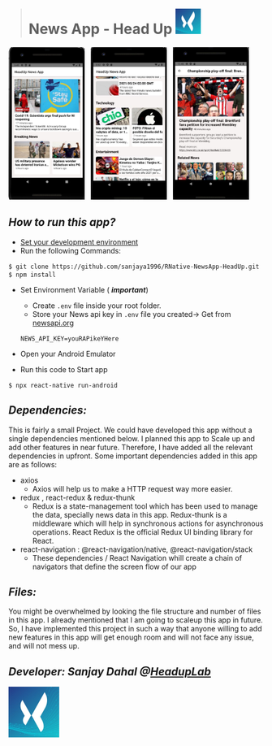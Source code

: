 > # News App - Head Up <img src="./screenshots/headupLogo.jpg?raw=true" width="50" height="50" />

<img src="./screenshots/Shot1.JPG?raw=true" width="150" height= '300' />&nbsp;&nbsp;
<img src="./screenshots/Shot2.JPG?raw=true" width="150" height= '300' />&nbsp;&nbsp;
<img src="./screenshots/Shot3.JPG?raw=true" width="150" height= '300' />

## _How to run this app?_

- [Set your development environment](https://reactnative.dev/docs/environment-setup)
- Run the following Commands:

```
$ git clone https://github.com/sanjaya1996/RNative-NewsApp-HeadUp.git
$ npm install
```

- Set Environment Variable ( **_important_**)

  - Create `.env` file inside your root folder.
  - Store your News api key in `.env` file you created-> Get from [newsapi.org](https://newsapi.org/)

  ```
  NEWS_API_KEY=youRAPikeYHere
  ```

- Open your Android Emulator
- Run this code to Start app

```
$ npx react-native run-android
```

## _Dependencies:_

This is fairly a small Project. We could have developed this app without a single dependencies mentioned below. I planned this app to Scale up and add other features in near future. Therefore, I have added all the relevant dependencies in upfront. Some important dependencies added in this app are as follows:

- axios
  - Axios will help us to make a HTTP request way more easier.
- redux , react-redux & redux-thunk
  - Redux is a state-management tool which has been used to manage the data, specially news data in this app. Redux-thunk is a middleware which will help in synchronous actions for asynchronous operations. React Redux is the official Redux UI binding library for React.
- react-navigation : @react-navigation/native, @react-navigation/stack
  - These dependencies / React Navigation whill create a chain of navigators that define the screen flow of our app

## _Files:_

You might be overwhelmed by looking the file structure and number of files in this app. I already mentioned that I am going to scaleup this app in future. So, I have implemented this project in such a way that anyone willing to add new features in this app will get enough room and will not face any issue, and will not mess up.

## _Developer: Sanjay Dahal @[HeadupLab](https://www.headuplabs.com/)_

<img src="./screenshots/headupLogo.jpg?raw=true" width="100" height="100" />
